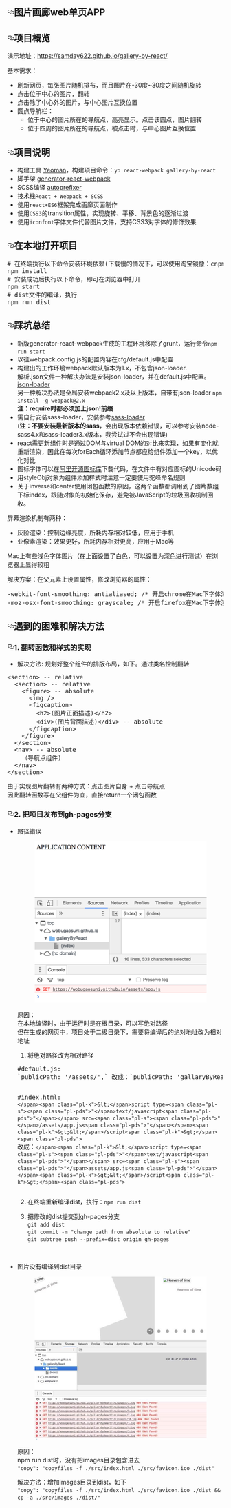 <article class="markdown-body entry-content" itemprop="text"><h1><a id="user-content-图片画廊web单页app" class="anchor" href="#图片画廊web单页app" aria-hidden="true"><svg aria-hidden="true" class="octicon octicon-link" height="16" version="1.1" viewBox="0 0 16 16" width="16"><path fill-rule="evenodd" d="M4 9h1v1H4c-1.5 0-3-1.69-3-3.5S2.55 3 4 3h4c1.45 0 3 1.69 3 3.5 0 1.41-.91 2.72-2 3.25V8.59c.58-.45 1-1.27 1-2.09C10 5.22 8.98 4 8 4H4c-.98 0-2 1.22-2 2.5S3 9 4 9zm9-3h-1v1h1c1 0 2 1.22 2 2.5S13.98 12 13 12H9c-.98 0-2-1.22-2-2.5 0-.83.42-1.64 1-2.09V6.25c-1.09.53-2 1.84-2 3.25C6 11.31 7.55 13 9 13h4c1.45 0 3-1.69 3-3.5S14.5 6 13 6z"></path></svg></a>图片画廊web单页APP</h1>
<h2><a id="user-content-项目概览" class="anchor" href="#项目概览" aria-hidden="true"><svg aria-hidden="true" class="octicon octicon-link" height="16" version="1.1" viewBox="0 0 16 16" width="16"><path fill-rule="evenodd" d="M4 9h1v1H4c-1.5 0-3-1.69-3-3.5S2.55 3 4 3h4c1.45 0 3 1.69 3 3.5 0 1.41-.91 2.72-2 3.25V8.59c.58-.45 1-1.27 1-2.09C10 5.22 8.98 4 8 4H4c-.98 0-2 1.22-2 2.5S3 9 4 9zm9-3h-1v1h1c1 0 2 1.22 2 2.5S13.98 12 13 12H9c-.98 0-2-1.22-2-2.5 0-.83.42-1.64 1-2.09V6.25c-1.09.53-2 1.84-2 3.25C6 11.31 7.55 13 9 13h4c1.45 0 3-1.69 3-3.5S14.5 6 13 6z"></path></svg></a>项目概览</h2>
<p>演示地址：<a href="https://samday622.github.io/gallery-by-react/">https://samday622.github.io/gallery-by-react/</a></p>
<p>基本需求：</p>
<ul>
<li>刷新网页，每张图片随机排布，而且图片在-30度~30度之间随机旋转</li>
<li>点击位于中心的图片，翻转</li>
<li>点击除了中心外的图片，与中心图片互换位置</li>
<li>圆点导航栏：
<ul>
<li>位于中心的图片所在的导航点，高亮显示。点击该圆点，图片翻转</li>
<li>位于四周的图片所在的导航点，被点击时，与中心图片互换位置</li>
</ul>
</li>
</ul>
<h2><a id="user-content-项目说明" class="anchor" href="#项目说明" aria-hidden="true"><svg aria-hidden="true" class="octicon octicon-link" height="16" version="1.1" viewBox="0 0 16 16" width="16"><path fill-rule="evenodd" d="M4 9h1v1H4c-1.5 0-3-1.69-3-3.5S2.55 3 4 3h4c1.45 0 3 1.69 3 3.5 0 1.41-.91 2.72-2 3.25V8.59c.58-.45 1-1.27 1-2.09C10 5.22 8.98 4 8 4H4c-.98 0-2 1.22-2 2.5S3 9 4 9zm9-3h-1v1h1c1 0 2 1.22 2 2.5S13.98 12 13 12H9c-.98 0-2-1.22-2-2.5 0-.83.42-1.64 1-2.09V6.25c-1.09.53-2 1.84-2 3.25C6 11.31 7.55 13 9 13h4c1.45 0 3-1.69 3-3.5S14.5 6 13 6z"></path></svg></a>项目说明</h2>
<ul>
<li>构建工具 <a href="http://yeoman.io/">Yeoman</a>，构建项目命令：<code>yo react-webpack gallery-by-react</code></li>
<li>脚手架 <a href="https://github.com/react-webpack-generators/generator-react-webpack">generator-react-webpack</a></li>
<li>SCSS编译 <a href="https://github.com/postcss/autoprefixer">autoprefixer</a></li>
<li>技术栈<code>React + Webpack + SCSS</code></li>
<li>使用<code>react+ES6</code>框架完成画廊页面制作</li>
<li>使用<code>CSS3</code>的transition属性，实现旋转、平移、背景色的逐渐过渡</li>
<li>使用<code>iconfont</code>字体文件代替图片文件，支持CSS3对字体的修饰效果</li>
</ul>
<h2><a id="user-content-在本地打开项目" class="anchor" href="#在本地打开项目" aria-hidden="true"><svg aria-hidden="true" class="octicon octicon-link" height="16" version="1.1" viewBox="0 0 16 16" width="16"><path fill-rule="evenodd" d="M4 9h1v1H4c-1.5 0-3-1.69-3-3.5S2.55 3 4 3h4c1.45 0 3 1.69 3 3.5 0 1.41-.91 2.72-2 3.25V8.59c.58-.45 1-1.27 1-2.09C10 5.22 8.98 4 8 4H4c-.98 0-2 1.22-2 2.5S3 9 4 9zm9-3h-1v1h1c1 0 2 1.22 2 2.5S13.98 12 13 12H9c-.98 0-2-1.22-2-2.5 0-.83.42-1.64 1-2.09V6.25c-1.09.53-2 1.84-2 3.25C6 11.31 7.55 13 9 13h4c1.45 0 3-1.69 3-3.5S14.5 6 13 6z"></path></svg></a>在本地打开项目</h2>
<div class="highlight highlight-source-shell"><pre><span class="pl-c"><span class="pl-c">#</span> 在终端执行以下命令安装环境依赖(下载慢的情况下，可以使用淘宝镜像：cnpm；或者直接在终端使用代理翻墙)</span>
npm install
<span class="pl-c"><span class="pl-c">#</span> 安装成功后执行以下命令，即可在浏览器中打开</span>
npm start
<span class="pl-c"><span class="pl-c">#</span> dist文件的编译，执行</span>
npm run dist</pre></div>
<h2><a id="user-content-踩坑总结" class="anchor" href="#踩坑总结" aria-hidden="true"><svg aria-hidden="true" class="octicon octicon-link" height="16" version="1.1" viewBox="0 0 16 16" width="16"><path fill-rule="evenodd" d="M4 9h1v1H4c-1.5 0-3-1.69-3-3.5S2.55 3 4 3h4c1.45 0 3 1.69 3 3.5 0 1.41-.91 2.72-2 3.25V8.59c.58-.45 1-1.27 1-2.09C10 5.22 8.98 4 8 4H4c-.98 0-2 1.22-2 2.5S3 9 4 9zm9-3h-1v1h1c1 0 2 1.22 2 2.5S13.98 12 13 12H9c-.98 0-2-1.22-2-2.5 0-.83.42-1.64 1-2.09V6.25c-1.09.53-2 1.84-2 3.25C6 11.31 7.55 13 9 13h4c1.45 0 3-1.69 3-3.5S14.5 6 13 6z"></path></svg></a>踩坑总结</h2>
<ul>
<li>新版generator-react-webpack生成的工程环境移除了grunt，运行命令<code>npm run start</code></li>
<li>以往webpack.config.js的配置内容在cfg/default.js中配置</li>
<li>构建出的工作环境webpack默认版本为1.x，不包含json-loader.<br>
解析.json文件一种解决办法是安装json-loader，并在default.js中配置。<a href="https://github.com/webpack-contrib/json-loader">json-loader</a><br>
另一种解决办法是全局安装webpack2.x及以上版本，自带有json-loader <code>npm install -g webpack@2.x</code><br>
<strong>注：require时都必须加上json!前缀</strong></li>
<li>需自行安装sass-loader，安装参考<a href="https://github.com/webpack-contrib/sass-loader">sass-loader</a><br>
(<strong>注：不要安装最新版本的sass</strong>，会出现版本依赖错误，可以参考安装node-sass4.x和sass-loader3.x版本，我尝试过不会出现错误)</li>
<li>react需更新组件时是通过DOM与virtual DOM的对比来实现，如果有变化就重新渲染，因此在每次forEach循环添加节点都应给组件添加一个key，以优化对比</li>
<li>图标字体可以在<a href="http://www.iconfont.cn/">阿里开源图标库</a>下载代码，在文件中有对应图标的Unicode码</li>
<li>用styleObj对象为组件添加样式时注意一定要使用驼峰命名规则</li>
<li>关于inverse和center使用闭包函数的原因，这两个函数都调用到了图片数组下标index，跟随对象的初始化保存，避免被JavaScript的垃圾回收机制回收。</li>
</ul>
<p>屏幕渲染机制有两种：</p>
<ul>
<li>灰阶渲染：控制边缘亮度，所耗内存相对较低，应用于手机</li>
<li>亚像素渲染：效果更好，所耗内存相对更高，应用于Mac等</li>
</ul>
<p>Mac上有些浅色字体图片（在上面设置了白色，可以设置为深色进行测试）在浏览器上显得较粗  <br></p>
<p>解决方案：在父元素上设置属性，修改浏览器的属性：  <br></p>
<div class="highlight highlight-source-css"><pre>-webkit-font-smoothing: antialiased; <span class="pl-c"><span class="pl-c">/*</span> 开启chrome在Mac下字体渲染的灰阶平滑 <span class="pl-c">*/</span></span>  &lt;<span class="pl-ent">br</span> /<span class="pl-k">&gt;</span>
-moz-osx-font-smoothing: grayscale; <span class="pl-c"><span class="pl-c">/*</span> 开启firefox在Mac下字体渲染的灰阶平滑 <span class="pl-c">*/</span></span></pre></div>
<h2><a id="user-content-遇到的困难和解决方法" class="anchor" href="#遇到的困难和解决方法" aria-hidden="true"><svg aria-hidden="true" class="octicon octicon-link" height="16" version="1.1" viewBox="0 0 16 16" width="16"><path fill-rule="evenodd" d="M4 9h1v1H4c-1.5 0-3-1.69-3-3.5S2.55 3 4 3h4c1.45 0 3 1.69 3 3.5 0 1.41-.91 2.72-2 3.25V8.59c.58-.45 1-1.27 1-2.09C10 5.22 8.98 4 8 4H4c-.98 0-2 1.22-2 2.5S3 9 4 9zm9-3h-1v1h1c1 0 2 1.22 2 2.5S13.98 12 13 12H9c-.98 0-2-1.22-2-2.5 0-.83.42-1.64 1-2.09V6.25c-1.09.53-2 1.84-2 3.25C6 11.31 7.55 13 9 13h4c1.45 0 3-1.69 3-3.5S14.5 6 13 6z"></path></svg></a>遇到的困难和解决方法</h2>
<h3><a id="user-content-1-翻转函数和样式的实现" class="anchor" href="#1-翻转函数和样式的实现" aria-hidden="true"><svg aria-hidden="true" class="octicon octicon-link" height="16" version="1.1" viewBox="0 0 16 16" width="16"><path fill-rule="evenodd" d="M4 9h1v1H4c-1.5 0-3-1.69-3-3.5S2.55 3 4 3h4c1.45 0 3 1.69 3 3.5 0 1.41-.91 2.72-2 3.25V8.59c.58-.45 1-1.27 1-2.09C10 5.22 8.98 4 8 4H4c-.98 0-2 1.22-2 2.5S3 9 4 9zm9-3h-1v1h1c1 0 2 1.22 2 2.5S13.98 12 13 12H9c-.98 0-2-1.22-2-2.5 0-.83.42-1.64 1-2.09V6.25c-1.09.53-2 1.84-2 3.25C6 11.31 7.55 13 9 13h4c1.45 0 3-1.69 3-3.5S14.5 6 13 6z"></path></svg></a>1. 翻转函数和样式的实现</h3>
<ul>
<li>解决方法: 规划好整个组件的排版布局，如下。通过类名控制翻转</li>
</ul>
  <div class="highlight highlight-text-html-basic"><pre>&lt;<span class="pl-ent">section</span>&gt; -- relative
  &lt;<span class="pl-ent">section</span>&gt; -- relative
    &lt;<span class="pl-ent">figure</span>&gt; -- absolute
      &lt;<span class="pl-ent">img</span> /&gt;
      &lt;<span class="pl-ent">figcaption</span>&gt;
        &lt;<span class="pl-ent">h2</span>&gt;(图片正面描述)&lt;/<span class="pl-ent">h2</span>&gt;
        &lt;<span class="pl-ent">div</span>&gt;(图片背面描述)&lt;/<span class="pl-ent">div</span>&gt; -- absolute
      &lt;/<span class="pl-ent">figcaption</span>&gt;
    &lt;/<span class="pl-ent">figure</span>&gt;
  &lt;/<span class="pl-ent">section</span>&gt;
  &lt;<span class="pl-ent">nav</span>&gt; -- absolute
    （导航点组件)
  &lt;/<span class="pl-ent">nav</span>&gt;
&lt;/<span class="pl-ent">section</span>&gt;</pre></div>
<p>由于实现图片翻转有两种方式：点击图片自身 + 点击导航点 <br>
因此翻转函数写在父组件为宜，直接return一个闭包函数</p>
<h3><a id="user-content-2-把项目发布到gh-pages分支" class="anchor" href="#2-把项目发布到gh-pages分支" aria-hidden="true"><svg aria-hidden="true" class="octicon octicon-link" height="16" version="1.1" viewBox="0 0 16 16" width="16"><path fill-rule="evenodd" d="M4 9h1v1H4c-1.5 0-3-1.69-3-3.5S2.55 3 4 3h4c1.45 0 3 1.69 3 3.5 0 1.41-.91 2.72-2 3.25V8.59c.58-.45 1-1.27 1-2.09C10 5.22 8.98 4 8 4H4c-.98 0-2 1.22-2 2.5S3 9 4 9zm9-3h-1v1h1c1 0 2 1.22 2 2.5S13.98 12 13 12H9c-.98 0-2-1.22-2-2.5 0-.83.42-1.64 1-2.09V6.25c-1.09.53-2 1.84-2 3.25C6 11.31 7.55 13 9 13h4c1.45 0 3-1.69 3-3.5S14.5 6 13 6z"></path></svg></a>2. 把项目发布到gh-pages分支</h3>
<ul>
<li>
<p>路径错误</p>
<div align="center"><a href="./src/images/error.jpeg" target="_blank"><img src="./src/images/error.jpeg" width="400" alt="error" style="max-width:100%;"></a></div>
<p>原因：<br>
在本地编译时，由于运行时是在根目录，可以写绝对路径 <br>
但在生成的网页中，项目处于二级目录下，需要将编译后的绝对地址改为相对地址 <br></p>
<ol>
<li>将绝对路径改为相对路径</li>
</ol>
<div class="highlight highlight-source-shell"><pre><span class="pl-c"><span class="pl-c">#</span>default.js:</span>
<span class="pl-s"><span class="pl-pds">`</span>publicPath: <span class="pl-s"><span class="pl-pds">'</span>/assets/<span class="pl-pds">'</span></span>,<span class="pl-pds">`</span></span> 改成：<span class="pl-s"><span class="pl-pds">`</span>publicPath: <span class="pl-s"><span class="pl-pds">'</span>gallaryByReact/assets/<span class="pl-pds">'</span></span>,<span class="pl-pds">`</span></span>

<span class="pl-c"><span class="pl-c">#</span>index.html:</span>
<span class="pl-s"><span class="pl-pds">`</span><span class="pl-k">&lt;</span>script type=<span class="pl-s"><span class="pl-pds">"</span>text/javascript<span class="pl-pds">"</span></span> src=<span class="pl-s"><span class="pl-pds">"</span>/assets/app.js<span class="pl-pds">"</span></span><span class="pl-k">&gt;&lt;</span>/script<span class="pl-k">&gt;</span><span class="pl-pds">`</span></span>
改成：<span class="pl-s"><span class="pl-pds">`</span><span class="pl-k">&lt;</span>script type=<span class="pl-s"><span class="pl-pds">"</span>text/javascript<span class="pl-pds">"</span></span> src=<span class="pl-s"><span class="pl-pds">"</span>assets/app.js<span class="pl-pds">"</span></span><span class="pl-k">&gt;&lt;</span>/script<span class="pl-k">&gt;</span><span class="pl-pds">`</span></span></pre></div>
<ol start="2">
<li>
<p>在终端重新编译dist，执行：<code>npm run dist</code></p>
</li>
<li>
<p>把修改的dist提交到gh-pages分支 <br>
<code>git add dist</code> <br>
<code>git commit -m "change path from absolute to relative"</code> <br>
<code>git subtree push --prefix=dist origin gh-pages</code></p>
</li>
</ol>
<br>
</li>
<li>
<p>图片没有编译到dist目录</p>
<div align="center"><a href="./src/images/error2.jpeg" target="_blank"><img src="./src/images/error2.jpeg" width="400" alt="error" style="max-width:100%;"></a></div>
<p>原因：<br>
npm run dist时，没有把images目录包含进去 <br>
<code>"copy": "copyfiles -f ./src/index.html ./src/favicon.ico ./dist"</code> <br></p>
<p>解决方法：增加images目录到dist，如下 <br>
<code>"copy": "copyfiles -f ./src/index.html ./src/favicon.ico ./dist &amp;&amp; cp -a ./src/images ./dist/"</code></p>
</li>
</ul>

</article>
